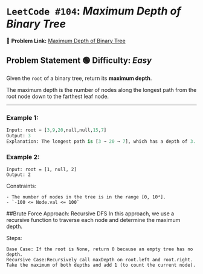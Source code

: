 # `LeetCode #104`: *Maximum Depth of Binary Tree*

🔗 **Problem Link:** [Maximum Depth of Binary Tree](https://leetcode.com/problems/maximum-depth-of-binary-tree/)

## **Problem Statement**  🟢 **Difficulty:** *Easy*
Given the `root` of a binary tree, return its **maximum depth**.

The maximum depth is the number of nodes along the longest path from the root node down to the farthest leaf node.

---

###  **Example 1:**
```python
Input: root = [3,9,20,null,null,15,7]
Output: 3
Explanation: The longest path is [3 → 20 → 7], which has a depth of 3.
```
###  **Example 2:**
```
Input: root = [1, null, 2]
Output: 2
```
Constraints:
```
- The number of nodes in the tree is in the range [0, 10⁴].
- `-100 <= Node.val <= 100`
```
##Brute Force Approach: Recursive DFS
In this approach, we use a recursive function to traverse each node and determine the maximum depth.

Steps:
```
Base Case: If the root is None, return 0 because an empty tree has no depth.
Recursive Case:Recursively call maxDepth on root.left and root.right.
Take the maximum of both depths and add 1 (to count the current node).
```
